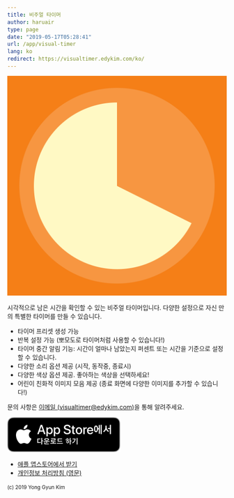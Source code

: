 ```yaml
---
title: 비주얼 타이머
author: haruair
type: page
date: "2019-05-17T05:28:41"
url: /app/visual-timer
lang: ko
redirect: https://visualtimer.edykim.com/ko/
---
```


![](icon.png)

시각적으로 남은 시간을 확인할 수 있는 비주얼 타이머입니다. 다양한 설정으로 자신 만의 특별한 타이머를 만들 수 있습니다.

- 타이머 프리셋 생성 가능
- 반복 설정 가능 (뽀모도로 타이머처럼 사용할 수 있습니다!)
- 타이머 중간 알림 기능: 시간이 얼마나 남았는지 퍼센트 또는 시간을 기준으로 설정할 수 있습니다.
- 다양한 소리 옵션 제공 (시작, 동작중, 종료시)
- 다양한 색상 옵션 제공. 좋아하는 색상을 선택하세요!
- 어린이 친화적 이미지 모음 제공 (종료 화면에 다양한 이미지를 추가할 수 있습니다!)

문의 사항은 [이메일 (visualtimer@edykim.com)](mailto:visualtimer@edykim.com)을 통해 알려주세요.

[![앱 내려받기](../ko-download.svg)](https://apps.apple.com/kr/app/id1458639178)

- [애플 앱스토어에서 받기](https://apps.apple.com/kr/app/id1458639178)
- [개인정보 처리방침 (영문)](/app/visual-timer/privacy-policy)

<small>(c) 2019 Yong Gyun Kim</small>

